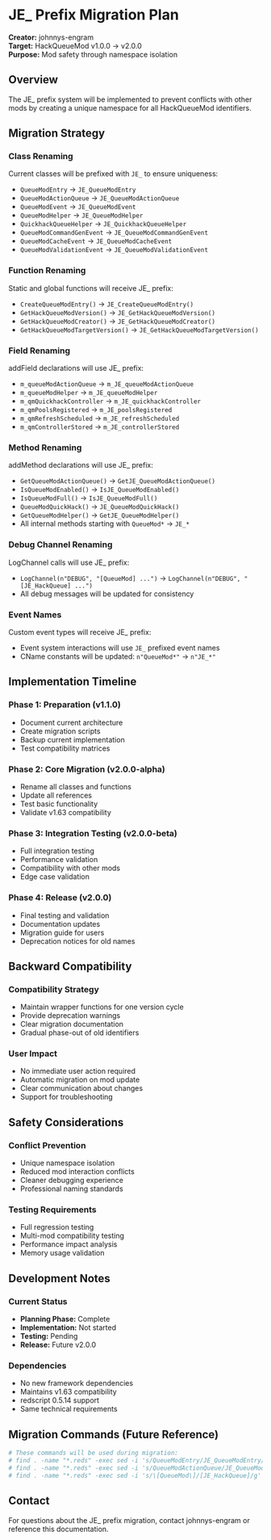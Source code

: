 # JE_ Prefix Migration Plan

**Creator:** johnnys-engram  
**Target:** HackQueueMod v1.0.0 → v2.0.0  
**Purpose:** Mod safety through namespace isolation

## Overview

The JE_ prefix system will be implemented to prevent conflicts with other mods by creating a unique namespace for all HackQueueMod identifiers.

## Migration Strategy

### Class Renaming
Current classes will be prefixed with `JE_` to ensure uniqueness:

- `QueueModEntry` → `JE_QueueModEntry`
- `QueueModActionQueue` → `JE_QueueModActionQueue`
- `QueueModEvent` → `JE_QueueModEvent`
- `QueueModHelper` → `JE_QueueModHelper`
- `QuickhackQueueHelper` → `JE_QuickhackQueueHelper`
- `QueueModCommandGenEvent` → `JE_QueueModCommandGenEvent`
- `QueueModCacheEvent` → `JE_QueueModCacheEvent`
- `QueueModValidationEvent` → `JE_QueueModValidationEvent`

### Function Renaming
Static and global functions will receive JE_ prefix:

- `CreateQueueModEntry()` → `JE_CreateQueueModEntry()`
- `GetHackQueueModVersion()` → `JE_GetHackQueueModVersion()`
- `GetHackQueueModCreator()` → `JE_GetHackQueueModCreator()`
- `GetHackQueueModTargetVersion()` → `JE_GetHackQueueModTargetVersion()`

### Field Renaming
addField declarations will use JE_ prefix:

- `m_queueModActionQueue` → `m_JE_queueModActionQueue`
- `m_queueModHelper` → `m_JE_queueModHelper`
- `m_qmQuickhackController` → `m_JE_quickhackController`
- `m_qmPoolsRegistered` → `m_JE_poolsRegistered`
- `m_qmRefreshScheduled` → `m_JE_refreshScheduled`
- `m_qmControllerStored` → `m_JE_controllerStored`

### Method Renaming
addMethod declarations will use JE_ prefix:

- `GetQueueModActionQueue()` → `GetJE_QueueModActionQueue()`
- `IsQueueModEnabled()` → `IsJE_QueueModEnabled()`
- `IsQueueModFull()` → `IsJE_QueueModFull()`
- `QueueModQuickHack()` → `JE_QueueModQuickHack()`
- `GetQueueModHelper()` → `GetJE_QueueModHelper()`
- All internal methods starting with `QueueMod*` → `JE_*`

### Debug Channel Renaming
LogChannel calls will use JE_ prefix:

- `LogChannel(n"DEBUG", "[QueueMod] ...")` → `LogChannel(n"DEBUG", "[JE_HackQueue] ...")`
- All debug messages will be updated for consistency

### Event Names
Custom event types will receive JE_ prefix:

- Event system interactions will use `JE_` prefixed event names
- CName constants will be updated: `n"QueueMod*"` → `n"JE_*"`

## Implementation Timeline

### Phase 1: Preparation (v1.1.0)
- Document current architecture
- Create migration scripts
- Backup current implementation
- Test compatibility matrices

### Phase 2: Core Migration (v2.0.0-alpha)
- Rename all classes and functions
- Update all references
- Test basic functionality
- Validate v1.63 compatibility

### Phase 3: Integration Testing (v2.0.0-beta)
- Full integration testing
- Performance validation
- Compatibility with other mods
- Edge case validation

### Phase 4: Release (v2.0.0)
- Final testing and validation
- Documentation updates
- Migration guide for users
- Deprecation notices for old names

## Backward Compatibility

### Compatibility Strategy
- Maintain wrapper functions for one version cycle
- Provide deprecation warnings
- Clear migration documentation
- Gradual phase-out of old identifiers

### User Impact
- No immediate user action required
- Automatic migration on mod update
- Clear communication about changes
- Support for troubleshooting

## Safety Considerations

### Conflict Prevention
- Unique namespace isolation
- Reduced mod interaction conflicts
- Cleaner debugging experience
- Professional naming standards

### Testing Requirements
- Full regression testing
- Multi-mod compatibility testing
- Performance impact analysis
- Memory usage validation

## Development Notes

### Current Status
- **Planning Phase:** Complete
- **Implementation:** Not started
- **Testing:** Pending
- **Release:** Future v2.0.0

### Dependencies
- No new framework dependencies
- Maintains v1.63 compatibility
- redscript 0.5.14 support
- Same technical requirements

## Migration Commands (Future Reference)

```bash
# These commands will be used during migration:
# find . -name "*.reds" -exec sed -i 's/QueueModEntry/JE_QueueModEntry/g' {} \;
# find . -name "*.reds" -exec sed -i 's/QueueModActionQueue/JE_QueueModActionQueue/g' {} \;
# find . -name "*.reds" -exec sed -i 's/\[QueueMod\]/[JE_HackQueue]/g' {} \;
```

## Contact

For questions about the JE_ prefix migration, contact johnnys-engram or reference this documentation.
